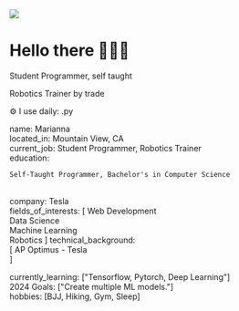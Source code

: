 <img src="https://capsule-render.vercel.app/api?type=waving&height=300&color=gradient&text=Marianna%20Belmares&section=header&reversal=true&textBg=false" />
<div align=”center”> <h1> Hello there 🦾🦾🦾 </h1> </div>
<p>Student Programmer, self taught </p>
<p>Robotics Trainer by trade</p>

⚙️ I use daily: .py <br>


name: Marianna <br>
located_in: Mountain View, CA <br>
current_job: Student Programmer, Robotics Trainer <br>
education: <br>

    Self-Taught Programmer, Bachelor's in Computer Science
  <br>
company: Tesla
<br>
fields_of_interests:
  [
    Web Development <br>
    Data Science    <br>
    Machine Learning <br>
    Robotics
  ]
technical_background: <br>
  [
  AP Optimus - Tesla <br>
  ]
  
currently_learning: ["Tensorflow, Pytorch, Deep Learning"] <br>
2024 Goals: ["Create multiple ML models."] <br>
hobbies: [BJJ, Hiking, Gym, Sleep] <br>
